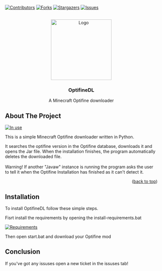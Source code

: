 <a name="readme-top"></a>

<!-- PROJECT SHIELDS -->

[![Contributors][contributors-shield]][contributors-url]
[![Forks][forks-shield]][forks-url]
[![Stargazers][stars-shield]][stars-url]
[![Issues][issues-shield]][issues-url]



<!-- PROJECT LOGO -->
<br />
<div align="center">
  <a href="https://github.com/LoryKiller/OptifineDL/">
    <img src="https://i.imgur.com/ISS2tcM.png" alt="Logo" width="200" height="200">
  </a>

<h3 align="center">OptifineDL</h3>

  <p align="center">
    A Minecraft Optifine downloader
    <br />
    
  </p>
</div>


<!-- ABOUT THE PROJECT -->
## About The Project

[![In use][product-screenshot]](https://i.imgur.com/rPwWizE.png)

This is a simple Minecraft Optifine downloader written in Python.

It searches the optifine version in the Optifine database, downloads it and opens the Jar file. When the installation finishes, the program automatically deletes the downloaded file.  
<br />
Warning! If another "Javaw" instance is running the program asks the user to tell it when the Optifine Installation has finished as it can't detect it.

<p align="right">(<a href="#readme-top">back to top</a>)</p>


<!-- Installation -->
## Installation

To install OptifineDL follow these simple steps.

Fisrt install the requirements by opening the install-requirements.bat

[![Requirements][product-screenshot2]](https://i.imgur.com/rPwWizE.png)

Then open start.bat and download your Optifine mod

<!-- Conclusion -->
## Conclusion

If you've got any issuses open a new ticket in the issuses tab!




<!-- MARKDOWN LINKS & IMAGES -->
<!-- https://www.markdownguide.org/basic-syntax/#reference-style-links -->
[contributors-shield]: https://img.shields.io/github/contributors/github_username/repo_name.svg?style=for-the-badge
[contributors-url]: https://github.com/LoryKiller/OptifineDL/graphs/contributors
[forks-shield]: https://img.shields.io/github/forks/LoryKiller/OptifineDL.svg?style=for-the-badge
[forks-url]: https://github.com/LoryKiller/OptifineDL/network/members
[stars-shield]: https://img.shields.io/github/stars/LoryKiller/OptifineDL.svg?style=for-the-badge
[stars-url]: https://github.com/LoryKiller/OptifineDL/stargazers
[issues-shield]: https://img.shields.io/github/issues/LoryKiller/OptifineDL.svg?style=for-the-badge
[issues-url]: https://github.com/LoryKiller/OptifineDL/issues
[license-shield]: https://img.shields.io/github/license/LoryKiller/OptifineDL.svg?style=for-the-badge
[license-url]: https://github.com/LoryKiller/OptifineDL/blob/master/LICENSE.txt
[linkedin-shield]: https://img.shields.io/badge/-LinkedIn-black.svg?style=for-the-badge&logo=linkedin&colorB=555
[linkedin-url]: https://linkedin.com/in/linkedin_username
[product-screenshot]: https://i.imgur.com/rPwWizE.png
[product-screenshot2]: https://i.imgur.com/pXyOyuI.png

